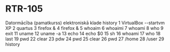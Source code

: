 # RTR-105
Datormācība (pamatkurss) elektroniskā klade
history
    1  VirtualBox --startvm XP
    2  quartus
    3  firefox &
    4  firefox &
    5  whoaim
    6  whoaimi
    7  whoami
    8  who
    9  exit
   11  uname
   12  uname -a
   13  echo
   14  echo $0
   15  sh
   16  whoami
   17  who
   18  last
   19  pwd
   22  clear
   23  pdw
   24  pwd
   25  clear
   26  pwd
   27  /home
   28  /user
   29  history   


